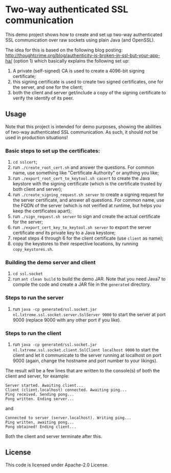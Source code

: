 # Two-way authenticated SSL communication

This demo project shows how to create and set up two-way authenticated SSL
communication over raw sockets using plain Java (and OpenSSL).

The idea for this is based on the following blog posting: 
http://thoughtcrime.org/blog/authenticity-is-broken-in-ssl-but-your-app-ha/
(option 1) which basically explains the following set up:

1. A private (self-signed) CA is used to create a 4096-bit signing certificate;
2. this signing certificate is used to create two signed certificates, one for
   the server, and one for the client;
3. both the client and server get/include a copy of the signing certificate to 
   verify the identify of its peer.

## Usage

Note that this project is intended for demo purposes, showing the abilities of
two-way authenticated SSL communication. As such, it should *not* be used in
production situations!

### Basic steps to set up the certificates:

1. `cd sslcert`;
2. run `./create_root_cert.sh` and answer the questions. For common name, use
   something like "Certificate Authority" or anything you like;
3. run `./export_root_cert_to_keytool.sh cacert` to create the Java keystore with 
   the signing certificate (which is the certificate trusted by both client and
   server);
4. run `./create_signing_request.sh server` to create a signing request for the
   server certificate, and answer all questions. For common name, use the FQDN
   of the server (which is not verified at runtime, but helps you keep the
   certificates apart);
5. run `./sign_request.sh server` to sign and create the actual certificate for
   the server;
6. run `./export_cert_key_to_keytool.sh server` to export the server
   certificate *and* its private key to a Java keystore;
7. repeat steps 4 through 6 for the client certificate (use `client` as name);
8. copy the keystores to their respective locations, by running
   `copy_keystores.sh`.

### Building the demo server and client

1. `cd ssl.socket`
2. run `ant clean build` to build the demo JAR. Note that you need Java7 to
   compile the code and create a JAR file in the `generated` directory.

### Steps to run the server

1. run `java -cp generated/ssl.socket.jar nl.lxtreme.ssl.socket.server.SslServer 9000`
   to start the server at port 9000 (replace 9000 with any other port if you
   like).

### Steps to run the client

1. run `java -cp generated/ssl.socket.jar nl.lxtreme.ssl.socket.client.SslClient localhost 9000`
   to start the client and let it communicate to the server running at
   localhost on port 9000 (again, change the hostname and port number to your
   likings).

The result will be a few lines that are written to the console(s) of both the
client and server, for example:

    Server started. Awaiting client...
    Client (client.localhost) connected. Awaiting ping...
    Ping received. Sending pong...
    Pong written. Ending server...

and

    Connected to server (server.localhost). Writing ping...
    Ping written, awaiting pong...
    Pong obtained! Ending client...

Both the client and server terminate after this.

## License

This code is licensed under Apache-2.0 License.


